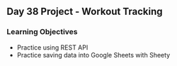 ## Day 38 Project - Workout Tracking

### Learning Objectives
* Practice using REST API
* Practice saving data into Google Sheets with Sheety

